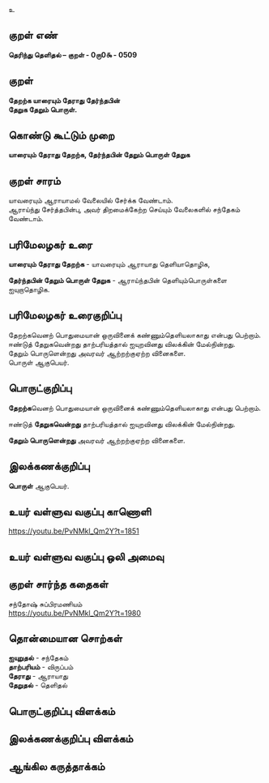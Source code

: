 உ

## குறள் எண் 

**தெரிந்து தெளிதல்  – குறள் - 0ரு0௯ - 0509**  

## குறள் 

**தேறற்க யாரையும் தேராது தேர்ந்தபின்  
தேறுக தேறும் பொருள்.**

## கொண்டு கூட்டும் முறை

**யாரையும் தேராது தேறற்க, தேர்ந்தபின் தேறும் பொருள் தேறுக**

## குறள் சாரம் 

யாவரையும் ஆராயாமல் வேலையில் சேர்க்க வேண்டாம்.   
ஆராய்ந்து சேர்த்தபின்பு, அவர் திறமைக்கேற்ற செய்யும் வேலைகளில் சந்தேகம் வேண்டாம்.  

## பரிமேலழகர் உரை

**யாரையும் தேராது தேறற்க** - யாவரையும் ஆராயாது தெளியாதொழிக,  

**தேர்ந்தபின் தேறும் பொருள் தேறுக** - ஆராய்ந்தபின் தெளியும்பொருள்களை ஐயுறாதொழிக.   

## பரிமேலழகர் உரைகுறிப்பு   

தேறற்கவெனற் பொதுமையான் ஒருவினைக் கண்ணும்தெளியலாகாது என்பது பெற்றாம்.  
ஈண்டுத் தேறுகவென்றது தாற்பரியத்தால் ஐயுறவினது விலக்கின் மேல்நின்றது.  
தேறும் பொருளென்றது அவரவர் ஆற்றற்குஏற்ற வினைகளை.  
பொருள் ஆகுபெயர்.  

## பொருட்குறிப்பு 

**தேறற்க**வெனற் பொதுமையான் ஒருவினைக் கண்ணும்தெளியலாகாது என்பது பெற்றாம்.  

ஈண்டுத் **தேறுகவென்றது** தாற்பரியத்தால் ஐயுறவினது விலக்கின் மேல்நின்றது.  

**தேறும் பொருளென்றது** அவரவர் ஆற்றற்குஏற்ற வினைகளை.  

## இலக்கணக்குறிப்பு  

**பொருள்** ஆகுபெயர்.   

## உயர் வள்ளுவ வகுப்பு காணொளி

https://youtu.be/PvNMkl_Qm2Y?t=1851

## உயர் வள்ளுவ வகுப்பு ஒலி அமைவு 

 
## குறள் சார்ந்த கதைகள் 

சந்தோஷ் சுப்பிரமணியம்  
https://youtu.be/PvNMkl_Qm2Y?t=1980

## தொன்மையான சொற்கள்

**ஐயுறுதல்** - சந்தேகம்  
**தாற்பரியம்** - விருப்பம்  
**தேராது** - ஆராயாது   
**தேறுதல்** - தெளிதல் 

## பொருட்குறிப்பு விளக்கம்


## இலக்கணக்குறிப்பு விளக்கம்


## ஆங்கில கருத்தாக்கம் 


